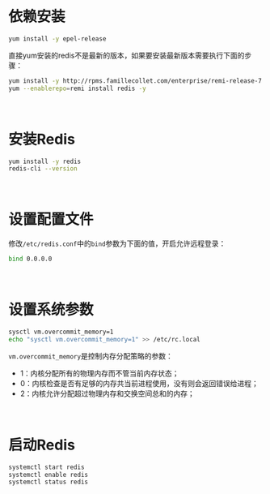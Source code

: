 # 依赖安装



```bash
yum install -y epel-release
```



直接yum安装的redis不是最新的版本，如果要安装最新版本需要执行下面的步骤：



```bash
yum install -y http://rpms.famillecollet.com/enterprise/remi-release-7.rpm
yum --enablerepo=remi install redis -y
```

<br>



#  安装Redis



```bash
yum install -y redis
redis-cli --version
```

<br>



#  设置配置文件

修改`/etc/redis.conf`中的`bind`参数为下面的值，开启允许远程登录：



```bash
bind 0.0.0.0
```

<br>



#  设置系统参数



```bash
sysctl vm.overcommit_memory=1
echo "sysctl vm.overcommit_memory=1" >> /etc/rc.local
```



`vm.overcommit_memory`是控制内存分配策略的参数：

- 1：内核分配所有的物理内存而不管当前内存状态；
- 0：内核检查是否有足够的内存共当前进程使用，没有则会返回错误给进程；
- 2：内核允许分配超过物理内存和交换空间总和的内存；

<br>



# 启动Redis



```bash
systemctl start redis
systemctl enable redis
systemctl status redis
```

